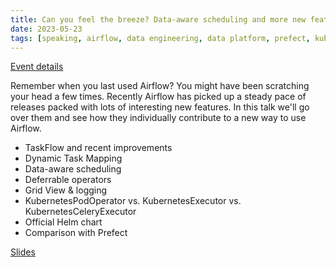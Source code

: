 ```yaml
---
title: Can you feel the breeze? Data-aware scheduling and more new features in Airflow @ Data Science Leuven
date: 2023-05-23
tags: [speaking, airflow, data engineering, data platform, prefect, kubernetes]
---
```


[Event details](https://www.meetup.com/data-science-leuven/events/288483046/)

Remember when you last used Airflow? You might have been scratching your head a few times. Recently Airflow has picked up a steady pace of releases packed with lots of interesting new features. In this talk we'll go over them and see how they individually contribute to a new way to use Airflow.

- TaskFlow and recent improvements
- Dynamic Task Mapping
- Data-aware scheduling
- Deferrable operators
- Grid View & logging
- KubernetesPodOperator vs. KubernetesExecutor vs. KubernetesCeleryExecutor
- Official Helm chart
- Comparison with Prefect

[Slides](https://docs.google.com/presentation/d/1eQymNRVZNigFdELxQSJVxdBdJX_4rcIqgEjLFcaDGSU/edit?usp=sharing)

